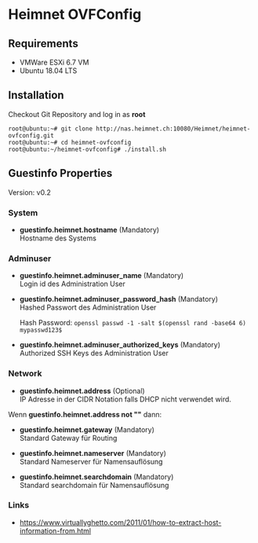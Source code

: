 # Heimnet OVFConfig

## Requirements

- VMWare ESXi 6.7 VM
- Ubuntu 18.04 LTS

## Installation

Checkout Git Repository and log in as **root**

```
root@ubuntu:~# git clone http://nas.heimnet.ch:10080/Heimnet/heimnet-ovfconfig.git
root@ubuntu:~# cd heimnet-ovfconfig
root@ubuntu:~/heimnet-ovfconfig# ./install.sh
```

## Guestinfo Properties

Version: v0.2

### System

* **guestinfo.heimnet.hostname** (Mandatory)\
  Hostname des Systems

### Adminuser

* **guestinfo.heimnet.adminuser_name** (Mandatory)\
  Login id des Administration User

* **guestinfo.heimnet.adminuser_password_hash** (Mandatory)\
  Hashed Passwort des Administration User

  Hash Password: ```openssl passwd -1 -salt $(openssl rand -base64 6) mypasswd123$```

* **guestinfo.heimnet.adminuser_authorized_keys** (Mandatory)\
  Authorized SSH Keys des Administration User

### Network

* **guestinfo.heimnet.address** (Optional)\
  IP Adresse in der CIDR Notation falls DHCP nicht verwendet wird.

Wenn **guestinfo.heimnet.address not ""** dann:

* **guestinfo.heimnet.gateway** (Mandatory)\
  Standard Gateway für Routing

* **guestinfo.heimnet.nameserver** (Mandatory)\
  Standard Nameserver für Namensauflösung

* **guestinfo.heimnet.searchdomain** (Mandatory)\
  Standard searchdomain für Namensauflösung

### Links

- https://www.virtuallyghetto.com/2011/01/how-to-extract-host-information-from.html